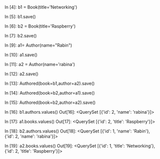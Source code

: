 In [4]: b1 = Book(title='Networking')

In [5]: b1.save()

In [6]: b2 = Book(title='Raspberry')

In [7]: b2.save()

In [9]: a1= Author(name="Rabin")

In [10]: a1.save()

In [11]: a2 = Author(name='rabina')

In [12]: a2.save()

In [13]: Authored(book=b1,author=a2).save()

In [14]: Authored(book=b2,author=a1).save()

In [15]: Authored(book=b2,author=a2).save()

In [16]: b1.authors.values()
Out[16]: <QuerySet [{'id': 2, 'name': 'rabina'}]>

In [17]: a1.books.values()
Out[17]: <QuerySet [{'id': 2, 'title': 'Raspberry'}]>

In [18]: b2.authors.values()
Out[18]: <QuerySet [{'id': 1, 'name': 'Rabin'}, {'id': 2, 'name': 'rabina'}]>

In [19]: a2.books.values()
Out[19]: <QuerySet [{'id': 1, 'title': 'Networking'}, {'id':
2, 'title': 'Raspberry'}]>
